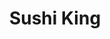 ---
layout: place
title: "Sushi King"
permalink: /illinois/mchenry/sushi-king.html
stateAbbr: IL
stateName: Illinois
cityName: McHenry
seo:
  name: "Sushi King"
  type: Restaurant
  links: null
description: "Looking for sushi in McHenry, Illinois? Check out Sushi King for a delightful Japanese dining experience. Enjoy a variety of sushi and other dishes in a welc..."
place_id: ChIJryKuEepwD4gRKxMj3ftiWBo
photos:
  - name: >-
      places/ChIJryKuEepwD4gRKxMj3ftiWBo/photos/AeeoHcKznPSfkrjzYsSdXsUHe9Qd9AmZ9edYoWlt2uGjWA7z_pSFEz0czlpad3ukoZqvdVgZo3YH4OkF7TTxWAs-JFsiXJkgdzMTQkC9raTrbcBQlh3rVhP06HZtQTSOLpoWFh0TbOks5pjj0DTp5o_YyzXM0T8I2OxxSb4GtO7a060zZJNHI7m-7YjIc1WjmTTdgIDDo-CoZWIgFziIMmKPrpqmJYsdZSktb3DLNZgBZE2tjqcgL81CnvSDsKcoTAoyoDqMbXNhS_ECct85GpFKSJV462aA5sayVVx3UdTrHT5GvjBR6ZxFD5K0b5BnksCPyXp6DCymF0SZG7WHhlwgnBXTW_pLbggvUT1A5rHb61is2cVwsI0RScvOnM1wUbW75XIxanRajKP343Bs7eXAshbrxVQwX10QwbWp3COhtyP_Xg
    widthPx: 2640
    heightPx: 1980
    authorAttributions:
      - displayName: Raul
        uri: https://maps.google.com/maps/contrib/101644094726663355511
        photoUri: >-
          https://lh3.googleusercontent.com/a-/ALV-UjXSfiAWXPKdhXs8b8T2GCbLD6MEbLpzzJA-lRLtcXoa67mvG827=s100-p-k-no-mo
    flagContentUri: >-
      https://www.google.com/local/imagery/report/?cb_client=maps_api_places.places_api&image_key=!1e10!2sCIHM0ogKEICAgICa1a_LYQ&hl=en-US
    googleMapsUri: >-
      https://www.google.com/maps/place//data=!3m4!1e2!3m2!1sCIHM0ogKEICAgICa1a_LYQ!2e10!4m2!3m1!1s0x880f70ea11ae22af:0x1a5862fbdd23132b
  - name: >-
      places/ChIJryKuEepwD4gRKxMj3ftiWBo/photos/AeeoHcJqvTBJhB4G3OmZ5-wOLVPjUGYfheBgw2RoSmnmXW2JbEnMH50w-etP4eqxOd5jq4A0-vvmiSoBZe7xRqn92eMo2GE5KPnxYz3wh8dp09x0XvkIWK751uMfpUTspo-u2lgJijwyZ4Uel6ijdCGJYF7abobKBKpH5ea3BW9hyeMbjsPx6weh9DIa2CquN98SQnzPUZaVCxadWBN1AMQhaAPPYWKOl3WQKhvKxKWTrSNWBzRWYEtH-YqLUHHwfr3kTGQXz9OvluiaUIhlY17vPQz2iwKYzkOc-VjUzI6vpkQ
    widthPx: 4032
    heightPx: 2268
    authorAttributions:
      - displayName: Sushi King
        uri: https://maps.google.com/maps/contrib/104486057596572702464
        photoUri: >-
          https://lh3.googleusercontent.com/a/ACg8ocJ6mDYzcuaf13H_tfkICOtQi8sqqUgt_IVCnZ5qg-iu-aYV=s100-p-k-no-mo
    flagContentUri: >-
      https://www.google.com/local/imagery/report/?cb_client=maps_api_places.places_api&image_key=!1e10!2sAF1QipPykl3ep2b0Kw4vYcJ5KtSdCoMvos6pigvlvPY&hl=en-US
    googleMapsUri: >-
      https://www.google.com/maps/place//data=!3m4!1e2!3m2!1sAF1QipPykl3ep2b0Kw4vYcJ5KtSdCoMvos6pigvlvPY!2e10!4m2!3m1!1s0x880f70ea11ae22af:0x1a5862fbdd23132b
  - name: >-
      places/ChIJryKuEepwD4gRKxMj3ftiWBo/photos/AeeoHcLXdUHqcPHZmn3n0bSbung2t3frZz0G9v7o2X37-bbZnLytHIcoLPgXmNhrvM00g9l36U_MNVRgi-6EO59cABbfm48pE8nV4_f_W3W2lobmIcNRZDOEDswzxxSKoajjrxyJmK77cpFDBb79Hf-KLwKwi5yKTqMMXvptU005I7N8Nw8qKBw7NYZenaAkQdaWZE0_kMGxtk8SdF_ne_8MtFvzG5BiACMzo_YgHcIJNu7wp_PaKZDoH5qjGH1sT2mQcD1slGVNBZ23mz7CHXhpH_IY3zZqe9X4L2iC4EZHZZqx0kosyG3fjY-3oV1ml276eCOieqadLpMaGDgWHCz0mVnGLL6HVN2nHgHMZC3MyTqpu5qAY4qne4HT83k6jPV6n2fRqQ3mlnHTCrRGQr45P0UxFfZbrXnGtTsGjsUVqQ5O_6PP
    widthPx: 3000
    heightPx: 4000
    authorAttributions:
      - displayName: Ryan Brandes
        uri: https://maps.google.com/maps/contrib/109011462165949833534
        photoUri: >-
          https://lh3.googleusercontent.com/a/ACg8ocI9U02k8fulbw5t_vaem1wX-koOxDEbG3wcU21-HlET1Otppg=s100-p-k-no-mo
    flagContentUri: >-
      https://www.google.com/local/imagery/report/?cb_client=maps_api_places.places_api&image_key=!1e10!2sCIHM0ogKEICAgICf7L_t6wE&hl=en-US
    googleMapsUri: >-
      https://www.google.com/maps/place//data=!3m4!1e2!3m2!1sCIHM0ogKEICAgICf7L_t6wE!2e10!4m2!3m1!1s0x880f70ea11ae22af:0x1a5862fbdd23132b
  - name: >-
      places/ChIJryKuEepwD4gRKxMj3ftiWBo/photos/AeeoHcIW9mkQyWjYoXMMfiM7huftkggnYifArPwpi_BQuQ-4uWBnhbrVlbML7G3GpqQBpIqcS2WB0sPIqW1B6UBQYAmxQ5RNNLjuS-5GR_gHO-_jS540oQGkKWtX1iUIkX4E1J_165Cq6n70lvMWLdUD2WzMWKBkyIgV5paCE_DlMgo1QZ9V8dmQTV80X3ltTlyOKHWnGlEf0SzyThatVGYY6mRTVx6a2BWNxND0fODBic1h2uWZupyg3LS0WkNs5tavoOo-6rIYMEvg8X9jyRF-KE8KP_BNotVDN3aWbWPOtTs
    widthPx: 1707
    heightPx: 1280
    authorAttributions:
      - displayName: Sushi King
        uri: https://maps.google.com/maps/contrib/104486057596572702464
        photoUri: >-
          https://lh3.googleusercontent.com/a/ACg8ocJ6mDYzcuaf13H_tfkICOtQi8sqqUgt_IVCnZ5qg-iu-aYV=s100-p-k-no-mo
    flagContentUri: >-
      https://www.google.com/local/imagery/report/?cb_client=maps_api_places.places_api&image_key=!1e10!2sAF1QipMXWtAqoPjlb0sgbNIZWufytp1xuPoAyYKY5CU&hl=en-US
    googleMapsUri: >-
      https://www.google.com/maps/place//data=!3m4!1e2!3m2!1sAF1QipMXWtAqoPjlb0sgbNIZWufytp1xuPoAyYKY5CU!2e10!4m2!3m1!1s0x880f70ea11ae22af:0x1a5862fbdd23132b
  - name: >-
      places/ChIJryKuEepwD4gRKxMj3ftiWBo/photos/AeeoHcJWezs7822L5Y7wG-CJX2uDS-1YdbPXotVglqRmA4oh0E-HTzn_RzRJEOHoJgQV2fKYDgUPzauzgyy90417k4oyyN3jXEnISbsOTf-_DVglMyDU_vRwrXyZ3hwgQbV1GLKQfS9lF5zwOWS6hEFaVOTrumvrJv5qrg3XFOAiDu4XAFHRFgTGg6lpYScznjGAZ-IXkLxMg4Zhy4aNG4YQsQXdt048DgrF4LWdi9xbD7D5qxNvBDGNLDZcKbP86galsjStbShNrfkkA26-sXqjuU1GPd37QFKEPIZ5r7s39gn9snwc32wYn2JwukjMpJI3Za3iAwerNuybAtsP6HJmidFz04odeDkqyuYfgfq6MT8ivhsxAl9_g-NdgGOCgpQvtk1u1mdrsZ5H2DclsUyzcLihjcW_Chwst3qpgNaueaP3tSg
    widthPx: 4032
    heightPx: 3024
    authorAttributions:
      - displayName: Sean Smith
        uri: https://maps.google.com/maps/contrib/112786626562121641409
        photoUri: >-
          https://lh3.googleusercontent.com/a-/ALV-UjXJWMfj9pIoFvSflK-LgTSBGWnVxM299qcO-v7TGSEmN3VHnykq=s100-p-k-no-mo
    flagContentUri: >-
      https://www.google.com/local/imagery/report/?cb_client=maps_api_places.places_api&image_key=!1e10!2sCIHM0ogKEICAgIDX0N6vwwE&hl=en-US
    googleMapsUri: >-
      https://www.google.com/maps/place//data=!3m4!1e2!3m2!1sCIHM0ogKEICAgIDX0N6vwwE!2e10!4m2!3m1!1s0x880f70ea11ae22af:0x1a5862fbdd23132b
  - name: >-
      places/ChIJryKuEepwD4gRKxMj3ftiWBo/photos/AeeoHcKw89jcD0p0SGVon2EKbxTGYu5ShG5ZSAkm3IBvK7cjwO0konkJpiPK-S9EXfmxsj7MIPQ32dcjXOaSjl253mnt0aCv46jnZeBJQibI38dFSdadJl7Sg2gPtyyJyun2CnY0If4T7b_yJPlrfOO455-EEIFK-2ZnOPePzauYJf89jj2T2u4hXFreB133lnpHstJGTgOY54raRcKWzjMteYNJupzJJP5tt8h5f6s5bLRnwfs_BH3n4XVNtx0W-stFWBZBDrKyN0-dVMEIVczIQUvprmqgFEsk97Ki2O4_UwCLisu8RfEnI6kgpYH3FMWM04j7gTN5RAn1-XirroX2FV86mwWLzPtqeumEoPNjkeIQYBcBnSy8iPpyKpC8nJtJcEe0eweH2ofQKxCsseXWkPpwq7k7CEVGrZQaxUCUKRuCrg
    widthPx: 4000
    heightPx: 3000
    authorAttributions:
      - displayName: Ryan Brandes
        uri: https://maps.google.com/maps/contrib/109011462165949833534
        photoUri: >-
          https://lh3.googleusercontent.com/a/ACg8ocI9U02k8fulbw5t_vaem1wX-koOxDEbG3wcU21-HlET1Otppg=s100-p-k-no-mo
    flagContentUri: >-
      https://www.google.com/local/imagery/report/?cb_client=maps_api_places.places_api&image_key=!1e10!2sCIHM0ogKEICAgICVkOnIAw&hl=en-US
    googleMapsUri: >-
      https://www.google.com/maps/place//data=!3m4!1e2!3m2!1sCIHM0ogKEICAgICVkOnIAw!2e10!4m2!3m1!1s0x880f70ea11ae22af:0x1a5862fbdd23132b
  - name: >-
      places/ChIJryKuEepwD4gRKxMj3ftiWBo/photos/AeeoHcLUxPWsR4hfETy-PwYXT4ZJ1H3-VAY61X97qvI343ArKlw4KRoFftxWhlwzJB5CCH8t98E4P_M9RgL3k-Pwt7RZ3pim5lgQAwuTQ7KaBPf9QYIrnLRPmGeXgTowjKwqKvNGXN3YQjjZkvs-mZbbDqTiil2urmsEg-x6ltIeeUuk9VfTJVfTa6r5ZQjNC-Qunu5lfelYvc8UNtkCYLuC21u9Xxd_iLVKlm5kdk5S_qzCBqdJBvRF_22_NR6xhh2ZFjAnqTkj_PGUU4CaP2WaieRB0GkY9bJkkZQ8a3S0nRE618dE8E4cDGFoVUlv3MiozkQRVLu1xZGDgW24gUNAUSP08FEA3UFXlimRUGZdmz1-DQaz2bhfuuhhE-z9-k5ls4eT1zllwvwza0phrv4vzAuU2NEHmrCDN1W1bqBErqsQbwBG
    widthPx: 3024
    heightPx: 4032
    authorAttributions:
      - displayName: Sean Smith
        uri: https://maps.google.com/maps/contrib/112786626562121641409
        photoUri: >-
          https://lh3.googleusercontent.com/a-/ALV-UjXJWMfj9pIoFvSflK-LgTSBGWnVxM299qcO-v7TGSEmN3VHnykq=s100-p-k-no-mo
    flagContentUri: >-
      https://www.google.com/local/imagery/report/?cb_client=maps_api_places.places_api&image_key=!1e10!2sCIHM0ogKEICAgIDX0N6vowE&hl=en-US
    googleMapsUri: >-
      https://www.google.com/maps/place//data=!3m4!1e2!3m2!1sCIHM0ogKEICAgIDX0N6vowE!2e10!4m2!3m1!1s0x880f70ea11ae22af:0x1a5862fbdd23132b
  - name: >-
      places/ChIJryKuEepwD4gRKxMj3ftiWBo/photos/AeeoHcLJ2LQ0n5OFH6t0kRSy9yvcPXg68U3NQSJfnAZcDqJpZyCVoBzWDoXSdkNJQayeTtx6sL5KsorKZ5C59gTIJa_sfzh0fJqn2wmvkxW8YbmTpBrEmNHUIxNELF8Uw1G4jexFlY2joYAVZ0CSYgTMxy07XbhMv4b2J-UGBaYxFrZc3vTCYh1Bb-c9KW6HAcRx9alyfPTQElwLOhgW6uUqHhEXn065MeLQ7n-dqO2cPoTSi2Ol88YyGhj8If0Pbdo34BrIaIJ4DjWa8nQ64eKqYeA93e9xOv9hyDEfhlJAh05erqkqfl78aZ2-W5Q485uHBRHToQTVLDxOOthSYSq_eoA_BosHRff76j7jujsPHK778HB9Ustms3Dh8lwzpyMwWC3bj2wMz3cQRsIm6Ne0JUnWwvEDpKSC21lUgyeQkkQXjwDP
    widthPx: 4000
    heightPx: 3000
    authorAttributions:
      - displayName: Ryan Brandes
        uri: https://maps.google.com/maps/contrib/109011462165949833534
        photoUri: >-
          https://lh3.googleusercontent.com/a/ACg8ocI9U02k8fulbw5t_vaem1wX-koOxDEbG3wcU21-HlET1Otppg=s100-p-k-no-mo
    flagContentUri: >-
      https://www.google.com/local/imagery/report/?cb_client=maps_api_places.places_api&image_key=!1e10!2sCIHM0ogKEICAgICVkOnI_QE&hl=en-US
    googleMapsUri: >-
      https://www.google.com/maps/place//data=!3m4!1e2!3m2!1sCIHM0ogKEICAgICVkOnI_QE!2e10!4m2!3m1!1s0x880f70ea11ae22af:0x1a5862fbdd23132b
  - name: >-
      places/ChIJryKuEepwD4gRKxMj3ftiWBo/photos/AeeoHcJG5wRYVk7zMGaLMw2MrcxDd_U_ENekc6MRIAkTbbei-hbF3h-pt9qnth7YUHz-MbIMsOWqOpwclCH4qYk_5zPjcIrgG16hfE3s4_Aucs72XUcQRDb6b6IyXnAbYhaPKtAQq-U2v3IQOgUPPR_ayb3uHgE-7jt-gH08e7nw43M6vWI9v2ZZkgNkNn404mWKmfc56VVHHLQZ-wMe6267POpKWrk2DsvUipvg2cbJydYAvwr73V4CIVuSYypqDO3Clc6LjKdArhlT-lEkhRDqNPmA-IdZLsKMLvluQcrTxgcqlHCMKD-xBGsMpPyBmvNKesAWjjw1o5Ddq_T3iBLzIU2Favncc6u1FXBHVZucs2MQ7xh0tv_1gZmoZuDng82c-7WxMAaGb2Jhy_-pBmjeGoPCRq1mJZOVXp2BoeOeiAg-MA8
    widthPx: 4032
    heightPx: 3024
    authorAttributions:
      - displayName: Ryan Brandes
        uri: https://maps.google.com/maps/contrib/109011462165949833534
        photoUri: >-
          https://lh3.googleusercontent.com/a/ACg8ocI9U02k8fulbw5t_vaem1wX-koOxDEbG3wcU21-HlET1Otppg=s100-p-k-no-mo
    flagContentUri: >-
      https://www.google.com/local/imagery/report/?cb_client=maps_api_places.places_api&image_key=!1e10!2sCIHM0ogKEICAgICm47mA1gE&hl=en-US
    googleMapsUri: >-
      https://www.google.com/maps/place//data=!3m4!1e2!3m2!1sCIHM0ogKEICAgICm47mA1gE!2e10!4m2!3m1!1s0x880f70ea11ae22af:0x1a5862fbdd23132b
  - name: >-
      places/ChIJryKuEepwD4gRKxMj3ftiWBo/photos/AeeoHcLUbNWEuBBqTx28-mgYE8p1nORVSIMYymwmJMAsy5plnxlNptPSVe-JxHXNRTTwskCdtEG_ohqgera6MWgPUrr3yDHJSKo1g9b_Ip4_iZ76--DDplXUk_MK__jzbnP6qUtgkLlMS38EVfgblDFl7kig16lsZRpOW2PFH9x1kbi_brmed1bVOorqn4DS3blHEQRaryqFLoHuInqpxoBrysIYH39HnvQ9AujxSLd3g8alyjYKuwStt2kgW_ggORKDbHO2rn6d8ZjDQEYZJBbty3cYpVsEpfu9hnef6lIbEUQIpl2ekJAVmY6He14aLMXV_jJHUS0Xo-J1Dbro9qAGY1JmV_HUNSvcckjb-w1guPdoUV8H7545Y6OoMmai4jFpOLXjdofzRQeY8rgNHC8tFZ5fxoTbERwTTBc6GQo9mlYb0O0S
    widthPx: 3000
    heightPx: 4000
    authorAttributions:
      - displayName: Ryan Brandes
        uri: https://maps.google.com/maps/contrib/109011462165949833534
        photoUri: >-
          https://lh3.googleusercontent.com/a/ACg8ocI9U02k8fulbw5t_vaem1wX-koOxDEbG3wcU21-HlET1Otppg=s100-p-k-no-mo
    flagContentUri: >-
      https://www.google.com/local/imagery/report/?cb_client=maps_api_places.places_api&image_key=!1e10!2sCIHM0ogKEICAgICxpLOT2QE&hl=en-US
    googleMapsUri: >-
      https://www.google.com/maps/place//data=!3m4!1e2!3m2!1sCIHM0ogKEICAgICxpLOT2QE!2e10!4m2!3m1!1s0x880f70ea11ae22af:0x1a5862fbdd23132b
address: '2078 N Richmond Rd #5419, McHenry, IL 60051, USA'
street: '2078 N Richmond Rd #5419'
city: McHenry
state: IL
zip: '60051'
country: USA
neighborhood: null
latitude: '42.357071'
longitude: '-88.266277'
accessibility_options:
  wheelchairAccessibleParking: true
  wheelchairAccessibleEntrance: true
  wheelchairAccessibleRestroom: true
  wheelchairAccessibleSeating: true
business_status: OPERATIONAL
name: Sushi King
google_maps_links:
  directionsUri: >-
    https://www.google.com/maps/dir//''/data=!4m7!4m6!1m1!4e2!1m2!1m1!1s0x880f70ea11ae22af:0x1a5862fbdd23132b!3e0
  placeUri: https://maps.google.com/?cid=1898376076823040811
  writeAReviewUri: >-
    https://www.google.com/maps/place//data=!4m3!3m2!1s0x880f70ea11ae22af:0x1a5862fbdd23132b!12e1
  reviewsUri: >-
    https://www.google.com/maps/place//data=!4m4!3m3!1s0x880f70ea11ae22af:0x1a5862fbdd23132b!9m1!1b1
  photosUri: >-
    https://www.google.com/maps/place//data=!4m3!3m2!1s0x880f70ea11ae22af:0x1a5862fbdd23132b!10e5
primary_type: Sushi Restaurant
opening_hours:
  regular: null
  current: null
secondary_opening_hours:
  regular:
    weekdayDescriptions: null
    type: null
  current:
    weekdayDescriptions: null
    type: null
phone: null
price_level: null
price_range: null
rating: null
rating_count: 0
website: null
reviews: null
parking_options: null
payment_options: null
allow_dogs: null
curbside_pickup: null
delivery: null
dine_in: null
good_for_children: null
good_for_groups: null
good_for_sports: null
live_music: null
menu_for_children: null
outdoor_seating: null
reservable: null
restroom: null
serves_beer: null
serves_breakfast: null
serves_brunch: null
serves_cocktails: null
serves_coffee: null
serves_dinner: null
serves_dessert: null
serves_lunch: null
serves_vegetarian_food: null
serves_wine: null
takeout: null
summary: null

---